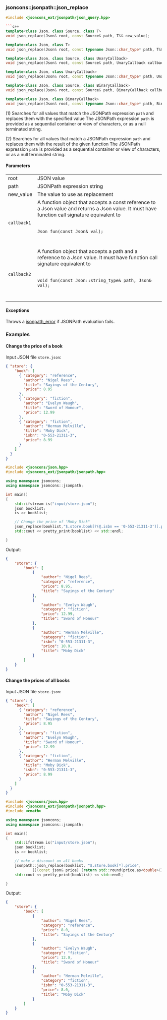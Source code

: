### jsoncons::jsonpath::json_replace

```c++
#include <jsoncons_ext/jsonpath/json_query.hpp>

```c++
template<class Json, class Source, class T>
void json_replace(Json& root, const Source& path, T&& new_value); 

template<class Json, class T>
void json_replace(Json& root, const typename Json::char_type* path, T&& new_value);           (1)
```
```c++
template<class Json, class Source, class UnaryCallback>
void json_replace(Json& root, const Source& path, UnaryCallback callback1); 

template<class Json, class UnaryCallback>
void json_replace(Json& root, const typename Json::char_type* path, UnaryCallback callback1);        (2) (until 0.161.0)
```
```c++
template<class Json, class Source, class BinaryCallback>
void json_replace(Json& root, const Source& path, BinaryCallback callback2); 

template<class Json, class BinaryCallback>
void json_replace(Json& root, const typename Json::char_type* path, BinaryCallback callback2); (3) (since 0.161.0)
```

(1) Searches for all values that match the JSONPath expression `path` and replaces them with the specified value
The JSONPath expression `path` is provided as a sequential container 
or view of characters, or as a null terminated string.

(2) Searches for all values that match a JSONPath expression `path` and replaces them with the result of the given function
The JSONPath expression `path` is provided as a sequential container 
or view of characters, or as a null terminated string.

#### Parameters

<table>
  <tr>
    <td>root</td>
    <td>JSON value</td> 
  </tr>
  <tr>
    <td>path</td>
    <td>JSONPath expression string</td> 
  </tr>
  <tr>
    <td>new_value</td>
    <td>The value to use as replacement</td> 
  </tr>
  <tr>
    <td><code>callback1</code></td>
    <td>A function object that accepts a const reference to a Json value
    and returns a Json value. 
It must have function call signature equivalent to
<br/><br/><code>
Json fun(const Json& val);
</code><br/><br/>
  </tr>
  <tr>
    <td><code>callback2</code></td>
    <td>A function object that accepts a path and a reference to a Json value. 
It must have function call signature equivalent to
<br/><br/><code>
void fun(const Json::string_type& path, Json& val);
</code><br/><br/>
  </tr>
</table>

#### Exceptions

Throws a [jsonpath_error](jsonpath_error.md) if JSONPath evaluation fails.

### Examples

#### Change the price of a book

Input JSON file `store.json`:

```json
{ "store": {
    "book": [ 
      { "category": "reference",
        "author": "Nigel Rees",
        "title": "Sayings of the Century",
        "price": 8.95
      },
      { "category": "fiction",
        "author": "Evelyn Waugh",
        "title": "Sword of Honour",
        "price": 12.99
      },
      { "category": "fiction",
        "author": "Herman Melville",
        "title": "Moby Dick",
        "isbn": "0-553-21311-3",
        "price": 8.99
      }
    ]
  }
}
```
```c++
#include <jsoncons/json.hpp>
#include <jsoncons_ext/jsonpath/jsonpath.hpp>

using namespace jsoncons;
using namespace jsoncons::jsonpath;

int main()
{
    std::ifstream is("input/store.json");
    json booklist;
    is >> booklist;

    // Change the price of "Moby Dick"
    json_replace(booklist,"$.store.book[?(@.isbn == '0-553-21311-3')].price",10.0);
    std::cout << pretty_print(booklist) << std::endl;

}
```
Output:
```json
{
    "store": {
        "book": [
            {
                "author": "Nigel Rees",
                "category": "reference",
                "price": 8.95,
                "title": "Sayings of the Century"
            },
            {
                "author": "Evelyn Waugh",
                "category": "fiction",
                "price": 12.99,
                "title": "Sword of Honour"
            },
            {
                "author": "Herman Melville",
                "category": "fiction",
                "isbn": "0-553-21311-3",
                "price": 10.0,
                "title": "Moby Dick"
            }
        ]
    }
}
```

#### Change the prices of all books

Input JSON file `store.json`:

```json
{ "store": {
    "book": [ 
      { "category": "reference",
        "author": "Nigel Rees",
        "title": "Sayings of the Century",
        "price": 8.95
      },
      { "category": "fiction",
        "author": "Evelyn Waugh",
        "title": "Sword of Honour",
        "price": 12.99
      },
      { "category": "fiction",
        "author": "Herman Melville",
        "title": "Moby Dick",
        "isbn": "0-553-21311-3",
        "price": 8.99
      }
    ]
  }
}
```
```c++
#include <jsoncons/json.hpp>
#include <jsoncons_ext/jsonpath/jsonpath.hpp>
#include <cmath>

using namespace jsoncons;
using namespace jsoncons::jsonpath;

int main()
{
    std::ifstream is("input/store.json");
    json booklist;
    is >> booklist;

    // make a discount on all books
	jsonpath::json_replace(booklist, "$.store.book[*].price",
			[](const json& price) {return std::round(price.as<double>() - 1.0);});
    std::cout << pretty_print(booklist) << std::endl;

}
```
Output:
```json
{
    "store": {
        "book": [
            {
                "author": "Nigel Rees", 
                "category": "reference", 
                "price": 8.0, 
                "title": "Sayings of the Century"
            }, 
            {
                "author": "Evelyn Waugh", 
                "category": "fiction", 
                "price": 12.0, 
                "title": "Sword of Honour"
            }, 
            {
                "author": "Herman Melville", 
                "category": "fiction", 
                "isbn": "0-553-21311-3", 
                "price": 8.0, 
                "title": "Moby Dick"
            } 
        ]
    }
}
```

